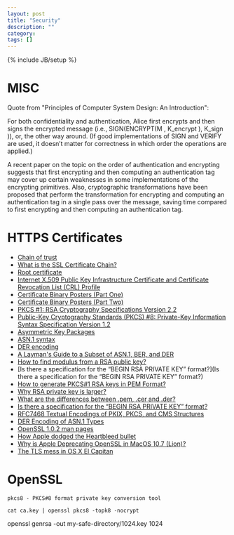 ```yaml
---
layout: post
title: "Security"
description: ""
category:
tags: []
---
```

{% include JB/setup %}

# MISC
Quote from "Principles of Computer System Design: An Introduction":

For both confidentiality and authentication, Alice first encrypts and then signs
the encrypted message (i.e., SIGN(ENCRYPT(M , K_encrypt ), K_sign )), or,
the other way around. (If good implementations of SIGN and VERIFY are used, it
doesn’t matter for correctness in which order the operations are applied.)

A recent paper on the topic on the order of authentication and encrypting
suggests that first encrypting and then computing an authentication tag may
cover up certain weaknesses in some implementations of the encrypting
primitives. Also, cryptographic transformations have been proposed that perform
the transformation for encrypting and computing an authentication tag in a
single pass over the message, saving time compared to first encrypting and then
computing an authentication tag.


# HTTPS Certificates

- [Chain of trust](https://en.wikipedia.org/wiki/Chain_of_trust)
- [What is the SSL Certificate Chain?](https://support.dnsimple.com/articles/what-is-ssl-certificate-chain/)
- [Root certificate](https://en.wikipedia.org/wiki/Root_certificate)
- [Internet X.509 Public Key Infrastructure Certificate and Certificate Revocation List (CRL) Profile](https://tools.ietf.org/html/rfc5280)
- [Certificate Binary Posters (Part One)](https://www.cem.me/20141221-cert-binaries.html)
- [Certificate Binary Posters (Part Two)](https://www.cem.me/20150104-cert-binaries-2.html)
- [PKCS #1: RSA Cryptography Specifications Version 2.2](https://tools.ietf.org/html/rfc8017)
- [Public-Key Cryptography Standards (PKCS) #8: Private-Key Information Syntax Specification Version 1.2](https://tools.ietf.org/html/rfc5208)
- [Asymmetric Key Packages](https://tools.ietf.org/html/rfc5958)
- [ASN.1 syntax](https://en.wikipedia.org/wiki/Abstract_Syntax_Notation_One)
- [DER encoding](https://en.wikipedia.org/wiki/X.690#DER_encoding)
- [A Layman's Guide to a Subset of ASN.1, BER, and DER](ftp://ftp.rsa.com/pub/pkcs/ascii/layman.asc)
- [How to find modulus from a RSA public key?](https://crypto.stackexchange.com/questions/18031/how-to-find-modulus-from-a-rsa-public-key/18034#18034)
- [Is there a specification for the “BEGIN RSA PRIVATE KEY” format?](Is there a specification for the “BEGIN RSA PRIVATE KEY” format?)
- [How to generate PKCS#1 RSA keys in PEM Format?](https://stackoverflow.com/a/40835364/431698)
- [Why RSA private key is larger?](https://stackoverflow.com/a/21983426/431698)
- [What are the differences between .pem, .cer and .der?](https://stackoverflow.com/a/22743616/431698)
- [Is there a specification for the “BEGIN RSA PRIVATE KEY” format?](https://crypto.stackexchange.com/questions/46893/is-there-a-specification-for-the-begin-rsa-private-key-format/52127#52127?newreg=366d60c29117435b94e40989fdfe8674)
- [RFC7468 Textual Encodings of PKIX, PKCS, and CMS Structures](https://tools.ietf.org/html/rfc7468)
- [DER Encoding of ASN.1 Types](https://msdn.microsoft.com/en-us/library/windows/desktop/bb648645(v=vs.85).aspx#)
- [OpenSSL 1.0.2 man pages](https://www.openssl.org/docs/man1.0.2/apps/)
- [How Apple dodged the Heartbleed bullet](https://appleinsider.com/articles/14/04/18/how-apple-dodged-the-heartbleed-bullet)
- [Why is Apple Deprecating OpenSSL in MacOS 10.7 (Lion)?](https://stackoverflow.com/questions/7406946/why-is-apple-deprecating-openssl-in-macos-10-7-lion)
- [The TLS mess in OS X El Capitan](https://eclecticlight.co/2016/03/23/the-tls-mess-in-os-x-el-capitan/)
# OpenSSL

`pkcs8 - PKCS#8 format private key conversion tool`

`cat ca.key | openssl pkcs8 -topk8 -nocrypt`

openssl genrsa -out my-safe-directory/1024.key 1024
